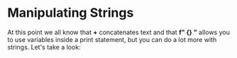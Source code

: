 # Manipulating Strings

At this point we all know that **+** concatenates text and that **f" {} "** allows you to use variables inside a print statement, but you can do a lot more with strings. Let's take a look:

